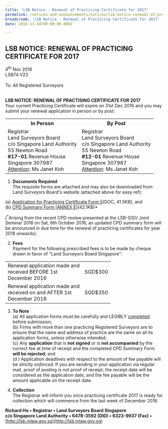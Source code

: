 ```yaml
---
title: 'LSB Notice - Renewal of Practicing Certificate for 2017'
permalink: /notices-and-announcements/notices/lsb-notice-renewal-of-practicing-certificate-for-2017/
breadcrumb: 'LSB Notice - Renewal of Practicing Certificate for 2017'
date: 2016-11-04T00:00:00.000Z

---
```



## LSB NOTICE: RENEWAL OF PRACTICING CERTIFICATE FOR 2017

4<sup>th</sup> Nov 2016 <br>
LSB74 V23 <br>
<br>
To: All Registered Surveyors
<br><br>

**LSB NOTICE: RENEWAL OF PRACTISING CERTIFICATE FOR 2017** <br>
Your current Practicing Certificate will expire on 31st Dec 2016 and you may submit your renewal application in person or by post:
<br>

<table>
  <tr>
    <th>In Person</th>
    <th>By Post</th>
  </tr>
  <tr>
    <td>Registrar<br>Land Surveyors Board<br>c/o Singapore Land Authority<br>55 Newton Road<br><b>#17-01</b> Revenue House<br>Singapore 307987<br><u>Attention</u>: Ms Janet Koh</td>
    <td>Registrar<br>Land Surveyors Board<br>c/o Singapore Land Authority<br>55 Newton Road<br><b>#12-01</b> Revenue House<br>Singapore 307987<br><u>Attention</u>: Ms Janet Koh</td>
  </tr>
</table>

1. **Documents Required**<br>
The requisite forms are attached and may also be downloaded from Land Surveyors Board's website (attached above for easy ref):<br>

(a) [Application for Practicing Certificate Form 5](/files/LSBForm5-Application-for-Practising-Certificate.doc/)(DOC, 41.5KB), and <br>
(b) [CPD Summary Form (ANNEX E)](/files/CPDSummaryForm_AnnexE.pdf)(42.1KB)* <br>

(<sup>*</sup>Arising from the recent CPD review presented at the LSB-SISV Joint Seminar 2016 on Sat, 8th October 2016, an updated CPD summary form will be announced in due time for the renewal of practicing certificates for year 2018 onwards).

2. **Fees**<br>
Payment for the following prescribed fees is to be made by cheque drawn in favor of "Land Surveyors Board Singapore": <br>
<table>
  <tr>
    <td>Renewal application made and <br>received  BEFORE 1st<br>December 2016</td>
    <td>SGD$300</td>
  </tr>
  <tr>
    <td>Renewal application made and <br>received on and AFTER 1st<br>December 2016</td>
    <td>SGD$350</td>
  </tr>
</table>

3. **To Note** <br>
(a) All application forms must be carefully and LEGIBLY <u>completed</u> before submission; <br>
(b) Firms with more than one practicing Registered Surveyors are to ensure that the name and address of practice are the same on all its application forms, unless otherwise intended;<br>
(c) Any **application** that is **not signed** or is **not accompanied** by the correct fee at time of receipt and the completed CPD Summary Form **will be rejected**; and <br>
(d ) Application deadlines with respect to the amount of fee payable will be *strictly enforced*. If you are sending in your application via regular mail, proof of posting is not proof of receipt; the receipt date will be considered as the application date, and the fee payable will be the amount applicable on the receipt date. <br>

4. **Collection** <br>
The Registrar will inform you once practicing certificate 2017 is ready for collection which will commence from the last week of December 2016. <br>


**Richard Ho • Registrar • Land Surveyors Board Singapore** <br>
**c/o Singapore Land Authority • 6478-3592 (DID) • 6323-9937 (Fax) •** <br>
[http://lsb.mlaw.gov.sg](http://lsb.mlaw.gov.sg)
